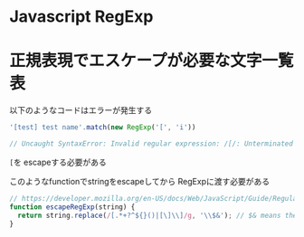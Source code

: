 Javascript RegExp
====================

# 正規表現でエスケープが必要な文字一覧表

以下のようなコードはエラーが発生する

```js
'[test] test name'.match(new RegExp('[', 'i'))

// Uncaught SyntaxError: Invalid regular expression: /[/: Unterminated character class
```
`[`を escapeする必要がある


このようなfunctionでstringをescapeしてから RegExpに渡す必要がある
```js
// https://developer.mozilla.org/en-US/docs/Web/JavaScript/Guide/Regular_Expressions
function escapeRegExp(string) {
  return string.replace(/[.*+?^${}()|[\]\\]/g, '\\$&'); // $& means the whole matched string
}
```

